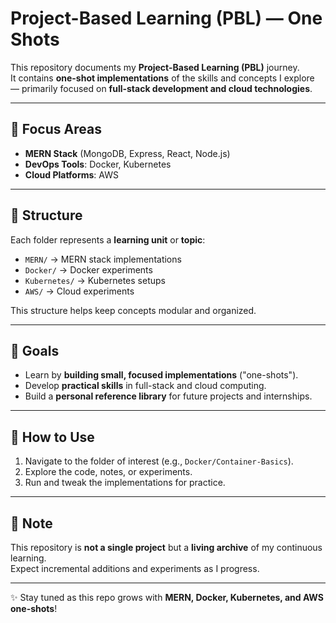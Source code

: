 # Project-Based Learning (PBL) — One Shots

This repository documents my **Project-Based Learning (PBL)** journey.  
It contains **one-shot implementations** of the skills and concepts I explore — primarily focused on **full-stack development and cloud technologies**.

---

## 📌 Focus Areas
- **MERN Stack** (MongoDB, Express, React, Node.js)
- **DevOps Tools**: Docker, Kubernetes
- **Cloud Platforms**: AWS

---

## 📂 Structure
Each folder represents a **learning unit** or **topic**:
- `MERN/` → MERN stack implementations  
- `Docker/` → Docker experiments  
- `Kubernetes/` → Kubernetes setups  
- `AWS/` → Cloud experiments  

This structure helps keep concepts modular and organized.

---

## 🎯 Goals
- Learn by **building small, focused implementations** ("one-shots").  
- Develop **practical skills** in full-stack and cloud computing.  
- Build a **personal reference library** for future projects and internships.

---

## 🚀 How to Use
1. Navigate to the folder of interest (e.g., `Docker/Container-Basics`).  
2. Explore the code, notes, or experiments.  
3. Run and tweak the implementations for practice.

---

## 📝 Note
This repository is **not a single project** but a **living archive** of my continuous learning.  
Expect incremental additions and experiments as I progress.

---

✨ Stay tuned as this repo grows with **MERN, Docker, Kubernetes, and AWS one-shots**!
